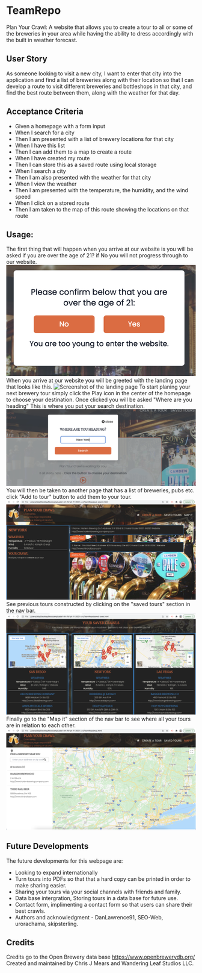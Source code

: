 # TeamRepo
Plan Your Crawl:
A website that allows you to create a tour to all or some of the breweries in your area while having the ability to dress accordingly with the built in weather forecast.

## User Story
As someone looking to visit a new city, I want to enter that city into the application and find a list of breweries along with their location so that I can develop a route to visit different breweries and bottleshops in that city, and find the best route between them, along with the weather for that day.

## Acceptance Criteria
- Given a homepage with a form input
- When I search for a city
- Then I am presented with a list of brewery locations for that city
- When I have this list
- Then I can add them to a map to create a route
- When I have created my route
- Then I can store this as a saved route using local storage
- When I search a city
- Then I am also presented with the weather for that city
- When I view the weather
- Then I am presented with the temperature, the humidity, and the wind speed
- When I click on a stored route
- Then I am taken to the map of this route showing the locations on that route

## Usage:
The first thing that will happen when you arrive at our website is you will be asked if you are over the age of 21? if No you will not progress through to our website.
<img src="./assets/images/no.png" alt="Screenshot of result of saying no.">
When you arrive at our website you will be greeted with the landing page that looks like this. 
<img src="./assets/images/landing.png" alt="Screenshot of the landing page">
To start planing your next brewery tour simply click the Play icon in the center of the homepage to choose your destination. Once clicked you will be asked "Where are you heading" This is where you put your search destination.
<img src="./assets/images/search.png" alt="Screenshot of the search section">
You will then be taken to another page that has a list of breweries, pubs etc. click "Add to tour" button to add them to your tour.
<img src="./assets/images/createtour.png" alt="Screenshot of the page.">
See previous tours constructed by clicking on the "saved tours" section in the nav bar.
<img src="./assets/images/savedtours.png" alt="Screenshot of saved tours setion">
Finally go to the "Map it" section of the nav bar to see where all your tours are in relation to each other. 
<img src="./assets/images/mapit.png" alt="Screenshot of the page.">

## Future Developments
The future developments for this webpage are:
- Looking to expand internationally 
- Turn tours into PDFs so that that a hard copy can be printed in order to make sharing easier.
- Sharing your tours via your social channels with friends and family.
- Data base intergration, Storing tours in a data base for future use.
- Contact form, implimenting a contact form so that users can share their best crawls.
- Authors and acknowledgment - DanLawrence91, SEO-Web, urorachama, skipsterling.

## Credits
Credits go to the Open Brewery data base https://www.openbrewerydb.org/
Created and maintained by Chris J Mears and Wandering Leaf Studios LLC.
